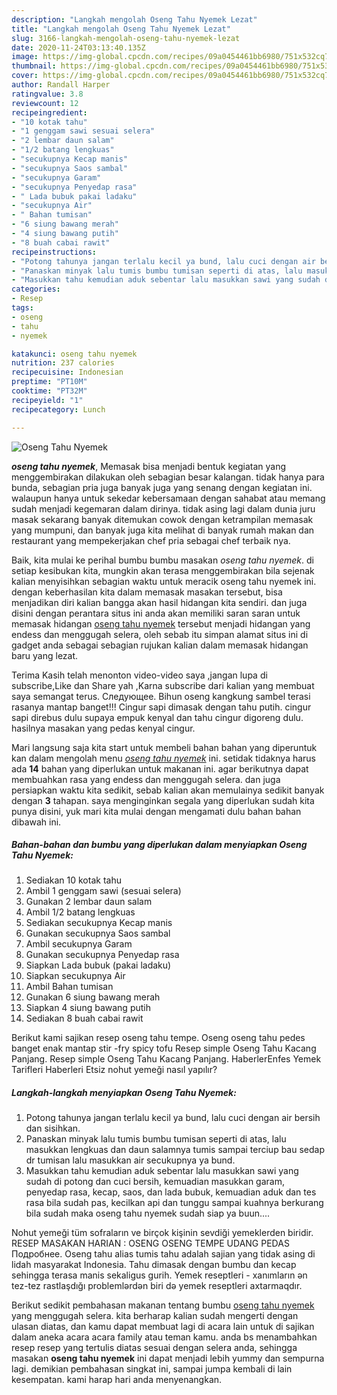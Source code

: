 ```yaml
---
description: "Langkah mengolah Oseng Tahu Nyemek Lezat"
title: "Langkah mengolah Oseng Tahu Nyemek Lezat"
slug: 3166-langkah-mengolah-oseng-tahu-nyemek-lezat
date: 2020-11-24T03:13:40.135Z
image: https://img-global.cpcdn.com/recipes/09a0454461bb6980/751x532cq70/oseng-tahu-nyemek-foto-resep-utama.jpg
thumbnail: https://img-global.cpcdn.com/recipes/09a0454461bb6980/751x532cq70/oseng-tahu-nyemek-foto-resep-utama.jpg
cover: https://img-global.cpcdn.com/recipes/09a0454461bb6980/751x532cq70/oseng-tahu-nyemek-foto-resep-utama.jpg
author: Randall Harper
ratingvalue: 3.8
reviewcount: 12
recipeingredient:
- "10 kotak tahu"
- "1 genggam sawi sesuai selera"
- "2 lembar daun salam"
- "1/2 batang lengkuas"
- "secukupnya Kecap manis"
- "secukupnya Saos sambal"
- "secukupnya Garam"
- "secukupnya Penyedap rasa"
- " Lada bubuk pakai ladaku"
- "secukupnya Air"
- " Bahan tumisan"
- "6 siung bawang merah"
- "4 siung bawang putih"
- "8 buah cabai rawit"
recipeinstructions:
- "Potong tahunya jangan terlalu kecil ya bund, lalu cuci dengan air bersih dan sisihkan."
- "Panaskan minyak lalu tumis bumbu tumisan seperti di atas, lalu masukkan lengkuas dan daun salamnya tumis sampai terciup bau sedap dr tumisan lalu masukkan air secukupnya ya bund."
- "Masukkan tahu kemudian aduk sebentar lalu masukkan sawi yang sudah di potong dan cuci bersih, kemuadian masukkan garam, penyedap rasa, kecap, saos, dan lada bubuk, kemuadian aduk dan tes rasa bila sudah pas, kecilkan api dan tunggu sampai kuahnya berkurang bila sudah maka oseng tahu nyemek sudah siap ya buun...."
categories:
- Resep
tags:
- oseng
- tahu
- nyemek

katakunci: oseng tahu nyemek 
nutrition: 237 calories
recipecuisine: Indonesian
preptime: "PT10M"
cooktime: "PT32M"
recipeyield: "1"
recipecategory: Lunch

---
```



![Oseng Tahu Nyemek](https://img-global.cpcdn.com/recipes/09a0454461bb6980/751x532cq70/oseng-tahu-nyemek-foto-resep-utama.jpg)

<b><i>oseng tahu nyemek</i></b>, Memasak bisa menjadi bentuk kegiatan yang menggembirakan dilakukan oleh sebagian besar kalangan. tidak hanya para bunda, sebagian pria juga banyak juga yang senang dengan kegiatan ini. walaupun hanya untuk sekedar kebersamaan dengan sahabat atau memang sudah menjadi kegemaran dalam dirinya. tidak asing lagi dalam dunia juru masak sekarang banyak ditemukan cowok dengan ketrampilan memasak yang mumpuni, dan banyak juga kita melihat di banyak rumah makan dan restaurant yang mempekerjakan chef pria sebagai chef terbaik nya.

Baik, kita mulai ke perihal bumbu bumbu masakan <i>oseng tahu nyemek</i>. di setiap kesibukan kita, mungkin akan terasa menggembirakan bila sejenak kalian menyisihkan sebagian waktu untuk meracik oseng tahu nyemek ini. dengan keberhasilan kita dalam memasak masakan tersebut, bisa menjadikan diri kalian bangga akan hasil hidangan kita sendiri. dan juga disini dengan perantara situs ini anda akan memiliki saran saran untuk memasak hidangan <u>oseng tahu nyemek</u> tersebut menjadi hidangan yang endess dan menggugah selera, oleh sebab itu simpan alamat situs ini di gadget anda sebagai sebagian rujukan kalian dalam memasak hidangan baru yang lezat.

Terima Kasih telah menonton video-video saya ,jangan lupa di subscribe,Like dan Share yah ,Karna subscribe dari kalian yang membuat saya semangat terus. Следующее. Bihun oseng kangkung sambel terasi rasanya mantap banget!!! Cingur sapi dimasak dengan tahu putih. cingur sapi direbus dulu supaya empuk kenyal dan tahu cingur digoreng dulu. hasilnya masakan yang pedas kenyal cingur.


Mari langsung saja kita start untuk membeli bahan bahan yang diperuntuk kan dalam mengolah menu <u><i>oseng tahu nyemek</i></u> ini. setidak tidaknya harus ada <b>14</b> bahan yang diperlukan untuk makanan ini. agar berikutnya dapat membuahkan rasa yang endess dan menggugah selera. dan juga persiapkan waktu kita sedikit, sebab kalian akan memulainya sedikit banyak dengan <b>3</b> tahapan. saya menginginkan segala yang diperlukan sudah kita punya disini, yuk mari kita mulai dengan mengamati dulu bahan bahan dibawah ini.

<!--inarticleads1-->

##### Bahan-bahan dan bumbu yang diperlukan dalam menyiapkan Oseng Tahu Nyemek:

1. Sediakan 10 kotak tahu
1. Ambil 1 genggam sawi (sesuai selera)
1. Gunakan 2 lembar daun salam
1. Ambil 1/2 batang lengkuas
1. Sediakan secukupnya Kecap manis
1. Gunakan secukupnya Saos sambal
1. Ambil secukupnya Garam
1. Gunakan secukupnya Penyedap rasa
1. Siapkan  Lada bubuk (pakai ladaku)
1. Siapkan secukupnya Air
1. Ambil  Bahan tumisan
1. Gunakan 6 siung bawang merah
1. Siapkan 4 siung bawang putih
1. Sediakan 8 buah cabai rawit


Berikut kami sajikan resep oseng tahu tempe. Oseng oseng tahu pedes banget enak mantap stir -fry spicy tofu Resep simple Oseng Tahu Kacang Panjang. Resep simple Oseng Tahu Kacang Panjang. HaberlerEnfes Yemek Tarifleri Haberleri Etsiz nohut yemeği nasıl yapılır? 

<!--inarticleads2-->

##### Langkah-langkah menyiapkan Oseng Tahu Nyemek:

1. Potong tahunya jangan terlalu kecil ya bund, lalu cuci dengan air bersih dan sisihkan.
1. Panaskan minyak lalu tumis bumbu tumisan seperti di atas, lalu masukkan lengkuas dan daun salamnya tumis sampai terciup bau sedap dr tumisan lalu masukkan air secukupnya ya bund.
1. Masukkan tahu kemudian aduk sebentar lalu masukkan sawi yang sudah di potong dan cuci bersih, kemuadian masukkan garam, penyedap rasa, kecap, saos, dan lada bubuk, kemuadian aduk dan tes rasa bila sudah pas, kecilkan api dan tunggu sampai kuahnya berkurang bila sudah maka oseng tahu nyemek sudah siap ya buun....


Nohut yemeği tüm sofraların ve birçok kişinin sevdiği yemeklerden biridir. RESEP MASAKAN HARIAN : OSENG OSENG TEMPE UDANG PEDAS Подробнее. Oseng tahu alias tumis tahu adalah sajian yang tidak asing di lidah masyarakat Indonesia. Tahu dimasak dengan bumbu dan kecap sehingga terasa manis sekaligus gurih. Yemek reseptleri - xanımların ən tez-tez rastlaşdığı problemlərdən biri də yemek reseptleri axtarmaqdır. 

Berikut sedikit pembahasan makanan tentang bumbu <u>oseng tahu nyemek</u> yang menggugah selera. kita berharap kalian sudah mengerti dengan ulasan diatas, dan kamu dapat membuat lagi di acara lain untuk di sajikan dalam aneka acara acara family atau teman kamu. anda bs menambahkan resep resep yang tertulis diatas sesuai dengan selera anda, sehingga masakan <b>oseng tahu nyemek</b> ini dapat menjadi lebih yummy dan sempurna lagi. demikian pembahasan singkat ini, sampai jumpa kembali di lain kesempatan. kami harap hari anda menyenangkan.
